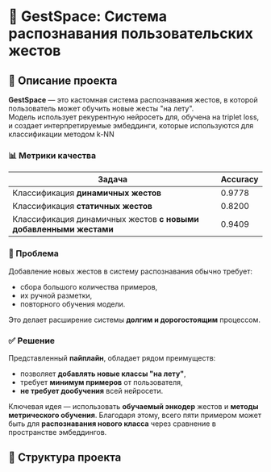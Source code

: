 # 👋 GestSpace: Cистема распознавания пользовательских жестов

## 📌 Описание проекта

**GestSpace** — это кастомная система распознавания жестов, в которой пользователь может обучить новые жесты "на лету".  
Модель использует рекурентную нейросеть для, обучена на triplet loss, и создает интерпретируемые эмбеддинги, которые используются для классификации методом k-NN

### 📊 Метрики качества

| Задача                                                        | Accuracy |
|---------------------------------------------------------------|----------|
| Классификация **динамичных жестов**                           | 0.9778   |
| Классификация **статичных жестов**                            | 0.8200   |
| Классификация динамичных жестов **с новыми добавленными жестами** | 0.9409   |

### 🧩 Проблема

Добавление новых жестов в систему распознавания обычно требует:
- сбора большого количества примеров,
- их ручной разметки,
- повторного обучения модели.

Это делает расширение системы **долгим и дорогостоящим** процессом.

### ✅ Решение

Представленный **пайплайн**, обладает рядом преимуществ:
- позволяет **добавлять новые классы "на лету"**,
- требует **минимум примеров** от пользователя,
- **не требует дообучения** всей нейросети.

Ключевая идея — использовать **обучаемый энкодер** жестов и **методы метрического обучения**. Благодаря этому, всего пяти примером может быть  для **распознавания нового класса** через сравнение в пространстве эмбеддингов.

## 📁 Структура проекта
